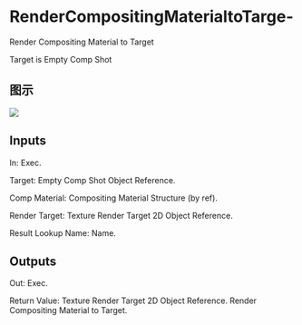 # RenderCompositingMaterialtoTarge-

Render Compositing Material to Target

Target is Empty Comp Shot

## 图示

![]($-20221218-18294679.png)

## Inputs

In: Exec.

Target: Empty Comp Shot Object Reference.

Comp Material: Compositing Material Structure (by ref).

Render Target: Texture Render Target 2D Object Reference.

Result Lookup Name: Name.  

## Outputs

Out: Exec.

Return Value: Texture Render Target 2D Object Reference. Render Compositing Material to Target.

